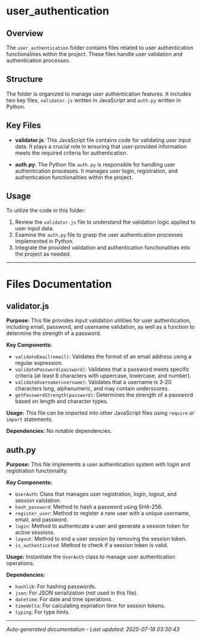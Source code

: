 # user_authentication

## Overview
The `user_authentication` folder contains files related to user authentication functionalities within the project. These files handle user validation and authentication processes.

## Structure
The folder is organized to manage user authentication features. It includes two key files, `validator.js` written in JavaScript and `auth.py` written in Python.

## Key Files
- **validator.js**: This JavaScript file contains code for validating user input data. It plays a crucial role in ensuring that user-provided information meets the required criteria for authentication.
  
- **auth.py**: The Python file `auth.py` is responsible for handling user authentication processes. It manages user login, registration, and authentication functionalities within the project.

## Usage
To utilize the code in this folder:
1. Review the `validator.js` file to understand the validation logic applied to user input data.
2. Examine the `auth.py` file to grasp the user authentication processes implemented in Python.
3. Integrate the provided validation and authentication functionalities into the project as needed.

---

# Files Documentation

## validator.js

**Purpose:** This file provides input validation utilities for user authentication, including email, password, and username validation, as well as a function to determine the strength of a password.

**Key Components:**
- `validateEmail(email)`: Validates the format of an email address using a regular expression.
- `validatePassword(password)`: Validates that a password meets specific criteria (at least 8 characters with uppercase, lowercase, and number).
- `validateUsername(username)`: Validates that a username is 3-20 characters long, alphanumeric, and may contain underscores.
- `getPasswordStrength(password)`: Determines the strength of a password based on length and character types.

**Usage:** This file can be imported into other JavaScript files using `require` or `import` statements.

**Dependencies:** No notable dependencies.

## auth.py

**Purpose:** This file implements a user authentication system with login and registration functionality.

**Key Components:**
- `UserAuth`: Class that manages user registration, login, logout, and session validation.
- `hash_password`: Method to hash a password using SHA-256.
- `register_user`: Method to register a new user with a unique username, email, and password.
- `login`: Method to authenticate a user and generate a session token for active sessions.
- `logout`: Method to end a user session by removing the session token.
- `is_authenticated`: Method to check if a session token is valid.

**Usage:** Instantiate the `UserAuth` class to manage user authentication operations.

**Dependencies:**
- `hashlib`: For hashing passwords.
- `json`: For JSON serialization (not used in this file).
- `datetime`: For date and time operations.
- `timedelta`: For calculating expiration time for session tokens.
- `typing`: For type hints.

---
*Auto-generated documentation - Last updated: 2025-07-18 03:30:43*
